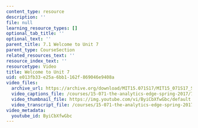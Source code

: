 ```yaml
---
content_type: resource
description: ''
file: null
learning_resource_types: []
optional_tab_title: ''
optional_text: ''
parent_title: 7.1 Welcome to Unit 7
parent_type: CourseSection
related_resources_text: ''
resource_index_text: ''
resourcetype: Video
title: Welcome to Unit 7
uid: e013fb33-e25a-6bb1-162f-869046e9408a
video_files:
  archive_url: https://archive.org/download/MIT15.071S17/MIT15_071S17_Session_7.1.01_300k.mp4
  video_captions_file: /courses/15-071-the-analytics-edge-spring-2017/71a8a11a54e6547baea400d0380ac80c_ByiCbXfwGbc.vtt
  video_thumbnail_file: https://img.youtube.com/vi/ByiCbXfwGbc/default.jpg
  video_transcript_file: /courses/15-071-the-analytics-edge-spring-2017/1f73ab3af0504246de848200ef35d167_ByiCbXfwGbc.pdf
video_metadata:
  youtube_id: ByiCbXfwGbc
---
```

